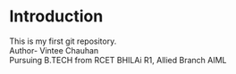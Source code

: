 # Introduction
This is my first git repository.
<br>
Author- Vintee Chauhan
<br>
Pursuing B.TECH from RCET BHILAi R1, Allied Branch AIML
